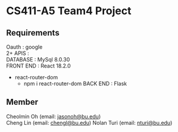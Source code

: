 # CS411-A5 Team4 Project
## Requirements
Oauth : google <br>
2+ APIS : <br>
DATABASE : MySql 8.0.30<br>
FRONT END : React 18.2.0<br>
* react-router-dom
    * npm i react-router-dom
BACK END : Flask <br>
## Member
Cheolmin Oh (email: jasonoh@bu.edu) <br>
Cheng Lin (email: chengl@bu.edu)
Nolan Turi (email: nturi@bu.edu)
